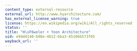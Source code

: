 ```yaml
---
content_type: external-resource
external_url: http://www.hyarchitecture.com/
has_external_license_warning: true
license: https://en.wikipedia.org/wiki/All_rights_reserved
status: ''
title: "H\xF6weler + Yoon Architecture"
uid: e94d4140-b98e-4612-bba3-65106b573f65
wayback_url: ''
---
```

